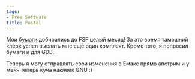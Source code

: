 ```yaml
---
tags:
- Free Software
title: Postal
---
```


Мои [бумаги][] добирались до FSF целый месяц! За это время тамошний
клерк успел выслать мне ещё один комплект. Кроме того, я попросил бумаги
и для GDB.

Теперь я могу отправлять свои изменения в Емакс прямо апстрим и у меня
теперь куча наклеек GNU :)

  [бумаги]: http://dzhus.org/blog/entry/507/
